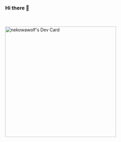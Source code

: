### Hi there 👋

<br>
<br>
<a href="https://app.daily.dev/nekowawolf"><img src="https://api.daily.dev/devcards/v2/T62otdxm6R9OU6K49A65l.png?r=mw7" width="356" alt="nekowawolf's Dev Card"/></a>
</br>
</br>
